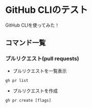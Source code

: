 # GitHub CLIのテスト

GitHub CLIを使ってみた！

## コマンド一覧

### プルリクエスト(pull requests)

- プルリクエストを一覧表示

```
gh pr list
```

- プルリクエストを作成

```
gh pr create [flags]
```

